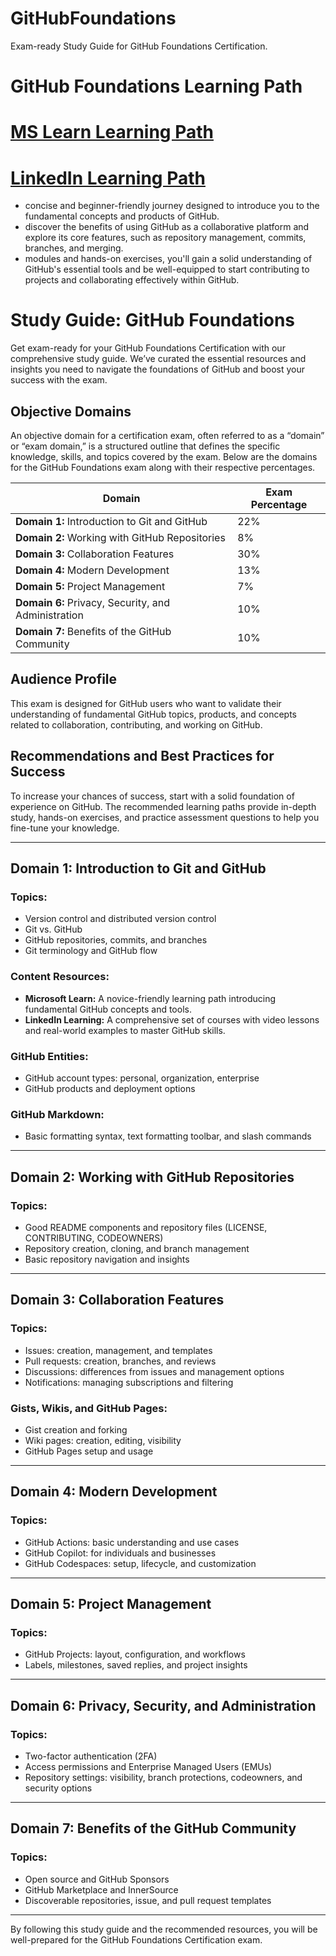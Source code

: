 # GitHubFoundations
Exam-ready Study Guide for GitHub Foundations Certification.

# GitHub Foundations Learning Path
# [MS Learn Learning Path](https://learn.microsoft.com/en-us/collections/o1njfe825p602p)
# [LinkedIn Learning Path](https://www.linkedin.com/learning/paths/prepare-for-the-github-foundations-certification)
- concise and beginner-friendly journey designed to introduce you to the fundamental concepts and products of GitHub. 
- discover the benefits of using GitHub as a collaborative platform and explore its core features, such as repository management, commits, branches, and merging. 
- modules and hands-on exercises, you'll gain a solid understanding of GitHub's essential tools and be well-equipped to start contributing to projects and collaborating effectively within GitHub.

# Study Guide: GitHub Foundations

Get exam-ready for your GitHub Foundations Certification with our comprehensive study guide. We’ve curated the essential resources and insights you need to navigate the foundations of GitHub and boost your success with the exam.

## Objective Domains

An objective domain for a certification exam, often referred to as a “domain” or “exam domain,” is a structured outline that defines the specific knowledge, skills, and topics covered by the exam. Below are the domains for the GitHub Foundations exam along with their respective percentages.

| Domain | Exam Percentage |
| ------ | --------------- |
| **Domain 1:** Introduction to Git and GitHub | 22% |
| **Domain 2:** Working with GitHub Repositories | 8% |
| **Domain 3:** Collaboration Features | 30% |
| **Domain 4:** Modern Development | 13% |
| **Domain 5:** Project Management | 7% |
| **Domain 6:** Privacy, Security, and Administration | 10% |
| **Domain 7:** Benefits of the GitHub Community | 10% |

## Audience Profile

This exam is designed for GitHub users who want to validate their understanding of fundamental GitHub topics, products, and concepts related to collaboration, contributing, and working on GitHub.

## Recommendations and Best Practices for Success

To increase your chances of success, start with a solid foundation of experience on GitHub. The recommended learning paths provide in-depth study, hands-on exercises, and practice assessment questions to help you fine-tune your knowledge.

---

## Domain 1: Introduction to Git and GitHub

### Topics:
- Version control and distributed version control
- Git vs. GitHub
- GitHub repositories, commits, and branches
- Git terminology and GitHub flow

### Content Resources:
- **Microsoft Learn:** A novice-friendly learning path introducing fundamental GitHub concepts and tools.
- **LinkedIn Learning:** A comprehensive set of courses with video lessons and real-world examples to master GitHub skills.

### GitHub Entities:
- GitHub account types: personal, organization, enterprise
- GitHub products and deployment options

### GitHub Markdown:
- Basic formatting syntax, text formatting toolbar, and slash commands

---

## Domain 2: Working with GitHub Repositories

### Topics:
- Good README components and repository files (LICENSE, CONTRIBUTING, CODEOWNERS)
- Repository creation, cloning, and branch management
- Basic repository navigation and insights

---

## Domain 3: Collaboration Features

### Topics:
- Issues: creation, management, and templates
- Pull requests: creation, branches, and reviews
- Discussions: differences from issues and management options
- Notifications: managing subscriptions and filtering

### Gists, Wikis, and GitHub Pages:
- Gist creation and forking
- Wiki pages: creation, editing, visibility
- GitHub Pages setup and usage

---

## Domain 4: Modern Development

### Topics:
- GitHub Actions: basic understanding and use cases
- GitHub Copilot: for individuals and businesses
- GitHub Codespaces: setup, lifecycle, and customization

---

## Domain 5: Project Management

### Topics:
- GitHub Projects: layout, configuration, and workflows
- Labels, milestones, saved replies, and project insights

---

## Domain 6: Privacy, Security, and Administration

### Topics:
- Two-factor authentication (2FA)
- Access permissions and Enterprise Managed Users (EMUs)
- Repository settings: visibility, branch protections, codeowners, and security options

---

## Domain 7: Benefits of the GitHub Community

### Topics:
- Open source and GitHub Sponsors
- GitHub Marketplace and InnerSource
- Discoverable repositories, issue, and pull request templates

---

By following this study guide and the recommended resources, you will be well-prepared for the GitHub Foundations Certification exam.
